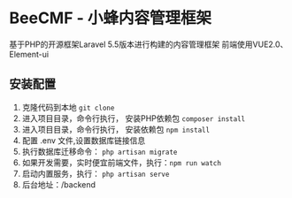 # BeeCMF - 小蜂内容管理框架
  基于PHP的开源框架Laravel 5.5版本进行构建的内容管理框架
  前端使用VUE2.0、Element-ui

## 安装配置

  1. 克隆代码到本地 `git clone`
  2. 进入项目目录，命令行执行， 安装PHP依赖包 `composer install`
  3. 进入项目目录，命令行执行， 安装依赖包 `npm install`
  4. 配置 .env 文件,设置数据库链接信息
  5. 执行数据库迁移命令： `php artisan migrate`
  6. 如果开发需要，实时便宜前端文件，执行：`npm run watch`
  7. 启动内置服务，执行： `php artisan serve`
  8. 后台地址：<domain>/backend

